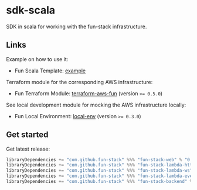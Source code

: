 # sdk-scala

SDK in scala for working with the fun-stack infrastructure.

## Links

Example on how to use it:
- Fun Scala Template: [example](https://github.com/fun-stack/example)

Terraform module for the corresponding AWS infrastructure:
- Fun Terraform Module: [terraform-aws-fun](https://github.com/fun-stack/terraform-aws-fun) (version `>= 0.5.0`)

See local development module for mocking the AWS infrastructure locally:
- Fun Local Environment: [local-env](https://github.com/fun-stack/local-env) (version `>= 0.3.0`)

## Get started

Get latest release:
```scala
libraryDependencies += "com.github.fun-stack" %%% "fun-stack-web" % "0.5.0"
libraryDependencies += "com.github.fun-stack" %%% "fun-stack-lambda-http" % "0.5.0"
libraryDependencies += "com.github.fun-stack" %%% "fun-stack-lambda-ws" % "0.5.0"
libraryDependencies += "com.github.fun-stack" %%% "fun-stack-lambda-event-authorizer" % "0.5.0"
libraryDependencies += "com.github.fun-stack" %%% "fun-stack-backend" % "0.5.0"
```
